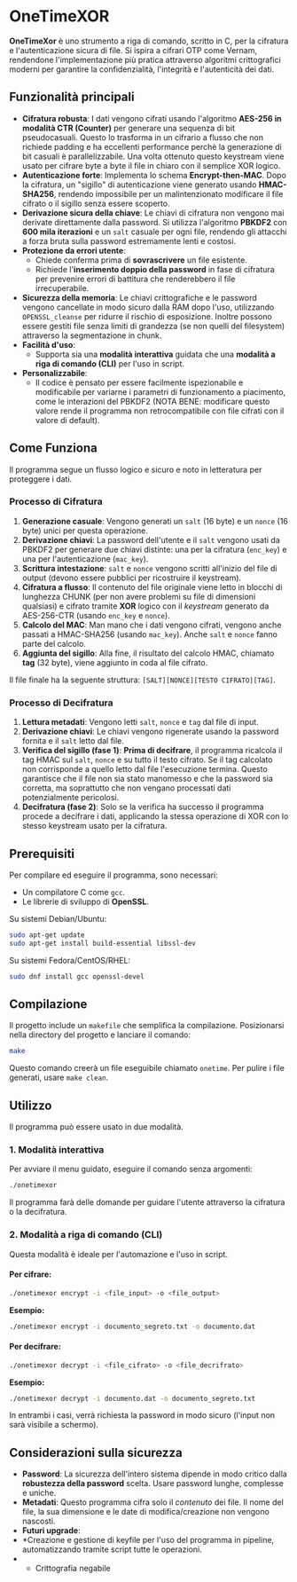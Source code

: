 # OneTimeXOR

**OneTimeXor** è uno strumento a riga di comando, scritto in C, per la cifratura e l'autenticazione sicura di file. Si ispira a cifrari OTP come Vernam, rendendone l'implementazione più pratica attraverso algoritmi crittografici moderni per garantire la confidenzialità, l'integrità e l'autenticità dei dati.

## Funzionalità principali

* **Cifratura robusta**: I dati vengono cifrati usando l'algoritmo **AES-256 in modalità CTR (Counter)** per generare una sequenza di bit pseudocasuali. Questo lo trasforma in un cifrario a flusso che non richiede padding e ha eccellenti performance perchè la generazione di bit casuali è parallelizzabile. Una volta ottenuto questo keystream viene usato per cifrare byte a byte il file in chiaro con il semplice XOR logico.
* **Autenticazione forte**: Implementa lo schema **Encrypt-then-MAC**. Dopo la cifratura, un "sigillo" di autenticazione viene generato usando **HMAC-SHA256**, rendendo impossibile per un malintenzionato modificare il file cifrato o il sigillo senza essere scoperto.
* **Derivazione sicura della chiave**: Le chiavi di cifratura non vengono mai derivate direttamente dalla password. Si utilizza l'algoritmo **PBKDF2** con **600 mila iterazioni** e un `salt` casuale per ogni file, rendendo gli attacchi a forza bruta sulla password estremamente lenti e costosi.
* **Protezione da errori utente**:
    * Chiede conferma prima di **sovrascrivere** un file esistente.
    * Richiede l'**inserimento doppio della password** in fase di cifratura per prevenire errori di battitura che renderebbero il file irrecuperabile.
* **Sicurezza della memoria**: Le chiavi crittografiche e le password vengono cancellate in modo sicuro dalla RAM dopo l'uso, utilizzando `OPENSSL_cleanse` per ridurre il rischio di esposizione. Inoltre possono essere gestiti file senza limiti di grandezza (se non quelli del filesystem) attraverso la segmentazione in chunk.
* **Facilità d'uso**:
    * Supporta sia una **modalità interattiva** guidata che una **modalità a riga di comando (CLI)** per l'uso in script.
* **Personalizzabile**:
    * Il codice è pensato per essere facilmente ispezionabile e modificabile per variarne i parametri di funzionamento a piacimento, come le interazioni del PBKDF2 (NOTA BENE: modificare questo valore rende il programma non retrocompatibile con file cifrati con il valore di default).

## Come Funziona

Il programma segue un flusso logico e sicuro e noto in letteratura per proteggere i dati.

### Processo di Cifratura

1.  **Generazione casuale**: Vengono generati un `salt` (16 byte) e un `nonce` (16 byte) unici per questa operazione.
2.  **Derivazione chiavi**: La password dell'utente e il `salt` vengono usati da PBKDF2 per generare due chiavi distinte: una per la cifratura (`enc_key`) e una per l'autenticazione (`mac_key`).
3.  **Scrittura intestazione**: `salt` e `nonce` vengono scritti all'inizio del file di output (devono essere pubblici per ricostruire il keystream).
4.  **Cifratura a flusso**: Il contenuto del file originale viene letto in blocchi di lunghezza CHUNK (per non avere problemi su file di dimensioni qualsiasi) e cifrato tramite **XOR** logico con il *keystream* generato da AES-256-CTR (usando `enc_key` e `nonce`).
5.  **Calcolo del MAC**: Man mano che i dati vengono cifrati, vengono anche passati a HMAC-SHA256 (usando `mac_key`). Anche `salt` e `nonce` fanno parte del calcolo.
6.  **Aggiunta del sigillo**: Alla fine, il risultato del calcolo HMAC, chiamato **tag** (32 byte), viene aggiunto in coda al file cifrato.

Il file finale ha la seguente struttura: `[SALT][NONCE][TESTO CIFRATO][TAG]`.

### Processo di Decifratura

1.  **Lettura metadati**: Vengono letti `salt`, `nonce` e `tag` dal file di input.
2.  **Derivazione chiavi**: Le chiavi vengono rigenerate usando la password fornita e il `salt` letto dal file.
3.  **Verifica del sigillo (fase 1)**: **Prima di decifrare**, il programma ricalcola il tag HMAC sul `salt`, `nonce` e su tutto il testo cifrato. Se il tag calcolato non corrisponde a quello letto dal file l'esecuzione termina. Questo garantisce che il file non sia stato manomesso e che la password sia corretta, ma soprattutto che non vengano processati dati potenzialmente pericolosi.
4.  **Decifratura (fase 2)**: Solo se la verifica ha successo il programma procede a decifrare i dati, applicando la stessa operazione di XOR con lo stesso keystream usato per la cifratura.

## Prerequisiti

Per compilare ed eseguire il programma, sono necessari:
* Un compilatore C come `gcc`.
* Le librerie di sviluppo di **OpenSSL**.

Su sistemi Debian/Ubuntu:
```bash
sudo apt-get update
sudo apt-get install build-essential libssl-dev
```

Su sistemi Fedora/CentOS/RHEL:
```bash
sudo dnf install gcc openssl-devel
```

## Compilazione

Il progetto include un `makefile` che semplifica la compilazione. Posizionarsi nella directory del progetto e lanciare il comando:

```bash
make
```

Questo comando creerà un file eseguibile chiamato `onetime`. Per pulire i file generati, usare `make clean`.

## Utilizzo

Il programma può essere usato in due modalità.

### 1. Modalità interattiva

Per avviare il menu guidato, eseguire il comando senza argomenti:

```bash
./onetimexor
```
Il programma farà delle domande per guidare l'utente attraverso la cifratura o la decifratura.

### 2. Modalità a riga di comando (CLI)

Questa modalità è ideale per l'automazione e l'uso in script.

#### **Per cifrare:**

```bash
./onetimexor encrypt -i <file_input> -o <file_output>
```
**Esempio:**
```bash
./onetimexor encrypt -i documento_segreto.txt -o documento.dat
```

#### **Per decifrare:**

```bash
./onetimexor decrypt -i <file_cifrato> -o <file_decrifrato>
```
**Esempio:**
```bash
./onetimexor decrypt -i documento.dat -o documento_segreto.txt
```

In entrambi i casi, verrà richiesta la password in modo sicuro (l'input non sarà visibile a schermo).

## Considerazioni sulla sicurezza

* **Password**: La sicurezza dell'intero sistema dipende in modo critico dalla **robustezza della password** scelta. Usare password lunghe, complesse e uniche.
* **Metadati**: Questo programma cifra solo il *contenuto* dei file. Il nome del file, la sua dimensione e le date di modifica/creazione non vengono nascosti.
* **Futuri upgrade**:
* *Creazione e gestione di keyfile per l'uso del programma in pipeline, automatizzando tramite script tutte le operazioni.
* * Crittografia negabile
